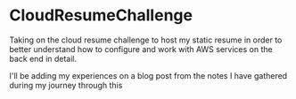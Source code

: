 # CloudResumeChallenge
Taking on the cloud resume challenge to host my static resume in order to better understand how to configure and work with AWS services on the back end in detail.

I'll be adding my experiences on a blog post from the notes I have gathered during my journey through this
